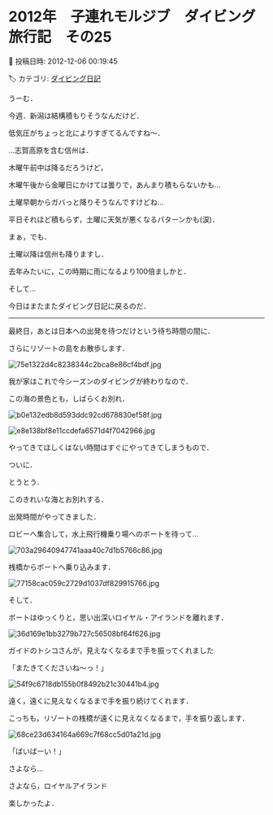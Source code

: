 # 2012年　子連れモルジブ　ダイビング旅行記　その25

📅 投稿日時: 2012-12-06 00:19:45

🏷️ カテゴリ: [ダイビング日記](ce3a7a8d424d112fce83ee85c81a0e344.md)

うーむ．


今週．新潟は結構積もりそうなんだけど．


低気圧がちょっと北によりすぎてるんですね～．





…志賀高原を含む信州は．


木曜午前中は降るだろうけど，


木曜午後から金曜日にかけては曇りで，あんまり積もらないかも…


土曜早朝からガバっと降りそうなんですけどね…





平日それほど積もらず，土曜に天気が悪くなるパターンかも(涙)．


まぁ，でも．


土曜以降は信州も降りますし．


去年みたいに，この時期に雨になるより100倍ましかと．





そして…


今日はまたまたダイビング日記に戻るのだ．


------





最終日，あとは日本への出発を待つだけという待ち時間の間に．





さらにリゾートの島をお散歩します．




![75e1322d4c8238344c2bca8e86cf4bdf.jpg](images/75e1322d4c8238344c2bca8e86cf4bdf.jpg)







我が家はこれで今シーズンのダイビングが終わりなので．


この海の景色とも，しばらくお別れ．




![b0e132edb8d593ddc92cd678830ef58f.jpg](images/b0e132edb8d593ddc92cd678830ef58f.jpg)









![e8e138bf8e11ccdefa6571d4f7042966.jpg](images/e8e138bf8e11ccdefa6571d4f7042966.jpg)







やってきてほしくはない時間はすぐにやってきてしまうもので．


ついに．


とうとう．


このきれいな海とお別れする．


出発時間がやってきました．





ロビーへ集合して，水上飛行機乗り場へのボートを待って…




![703a29640947741aaa40c7d1b5766c86.jpg](images/703a29640947741aaa40c7d1b5766c86.jpg)




桟橋からボートへ乗り込みます．




![77158cac059c2729d1037df829915766.jpg](images/77158cac059c2729d1037df829915766.jpg)







そして．


ボートはゆっくりと，思い出深いロイヤル・アイランドを離れます．




![36d169e1bb3279b727c56508bf64f626.jpg](images/36d169e1bb3279b727c56508bf64f626.jpg)




ガイドのトシコさんが，見えなくなるまで手を振ってくれました


「またきてくださいね～っ！」




![54f9c6718db155b0f8492b21c30441b4.jpg](images/54f9c6718db155b0f8492b21c30441b4.jpg)




遠く，遠くに見えなくなるまで手を振り続けてくれます．





こっちも，リゾートの桟橋が遠くに見えなくなるまで，手を振り返します．




![68ce23d634164a669c7f68cc5d01a21d.jpg](images/68ce23d634164a669c7f68cc5d01a21d.jpg)




「ばいばーい！」





さよなら…


さよなら，ロイヤルアイランド


楽しかったよ．
